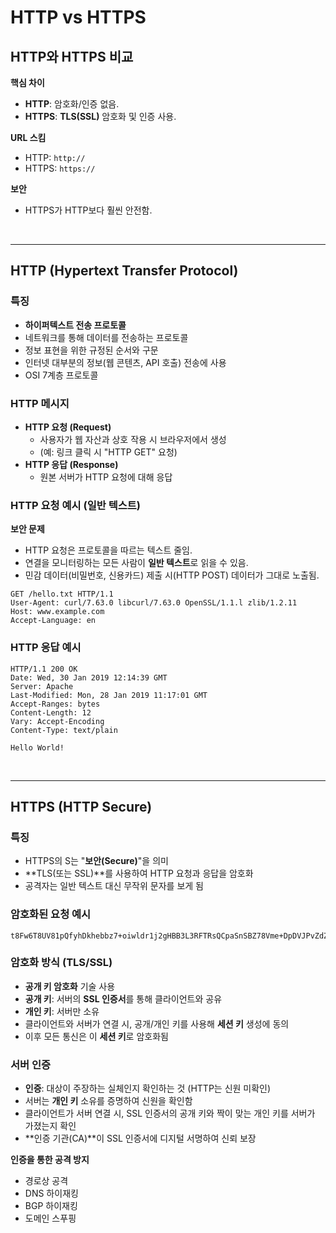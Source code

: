 # HTTP vs HTTPS

## HTTP와 HTTPS 비교

**핵심 차이**

  - **HTTP**: 암호화/인증 없음.
  - **HTTPS**: **TLS(SSL)** 암호화 및 인증 사용.

**URL 스킴**

  - HTTP: `http://`
  - HTTPS: `https://`

**보안**

  - HTTPS가 HTTP보다 훨씬 안전함.

<br>

-----

## HTTP (Hypertext Transfer Protocol)

### 특징

  - **하이퍼텍스트 전송 프로토콜**
  - 네트워크를 통해 데이터를 전송하는 프로토콜
  - 정보 표현을 위한 규정된 순서와 구문
  - 인터넷 대부분의 정보(웹 콘텐츠, API 호출) 전송에 사용
  - OSI 7계층 프로토콜

### HTTP 메시지

  - **HTTP 요청 (Request)**
      - 사용자가 웹 자산과 상호 작용 시 브라우저에서 생성
      - (예: 링크 클릭 시 "HTTP GET" 요청)
  - **HTTP 응답 (Response)**
      - 원본 서버가 HTTP 요청에 대해 응답

### HTTP 요청 예시 (일반 텍스트)

**보안 문제**

  - HTTP 요청은 프로토콜을 따르는 텍스트 줄임.
  - 연결을 모니터링하는 모든 사람이 **일반 텍스트**로 읽을 수 있음.
  - 민감 데이터(비밀번호, 신용카드) 제출 시(HTTP POST) 데이터가 그대로 노출됨.

<!-- end list -->

```
GET /hello.txt HTTP/1.1
User-Agent: curl/7.63.0 libcurl/7.63.0 OpenSSL/1.1.l zlib/1.2.11
Host: www.example.com
Accept-Language: en
```

### HTTP 응답 예시

```
HTTP/1.1 200 OK
Date: Wed, 30 Jan 2019 12:14:39 GMT
Server: Apache
Last-Modified: Mon, 28 Jan 2019 11:17:01 GMT
Accept-Ranges: bytes
Content-Length: 12
Vary: Accept-Encoding
Content-Type: text/plain

Hello World!
```

<br>

-----

## HTTPS (HTTP Secure)

### 특징

  - HTTPS의 S는 "**보안(Secure)**"을 의미
  - \*\*TLS(또는 SSL)\*\*를 사용하여 HTTP 요청과 응답을 암호화
  - 공격자는 일반 텍스트 대신 무작위 문자를 보게 됨

### 암호화된 요청 예시

```
t8Fw6T8UV81pQfyhDkhebbz7+oiwldr1j2gHBB3L3RFTRsQCpaSnSBZ78Vme+DpDVJPvZdZUZHpzbbcqmSW1+3xXGsERHg9YDmpYk0VVDiRvw1H5miNieJeJ/FNUjgH0BmVRWII6+T4MnDwmCMZUI/orxP3HGwYCSIvyzS3MpmmSe4iaWKCOHQ==
```

### 암호화 방식 (TLS/SSL)

  - **공개 키 암호화** 기술 사용
  - **공개 키**: 서버의 **SSL 인증서**를 통해 클라이언트와 공유
  - **개인 키**: 서버만 소유
  - 클라이언트와 서버가 연결 시, 공개/개인 키를 사용해 **세션 키** 생성에 동의
  - 이후 모든 통신은 이 **세션 키**로 암호화됨

### 서버 인증

  - **인증**: 대상이 주장하는 실체인지 확인하는 것 (HTTP는 신원 미확인)
  - 서버는 **개인 키** 소유를 증명하여 신원을 확인함
  - 클라이언트가 서버 연결 시, SSL 인증서의 공개 키와 짝이 맞는 개인 키를 서버가 가졌는지 확인
  - \*\*인증 기관(CA)\*\*이 SSL 인증서에 디지털 서명하여 신뢰 보장

**인증을 통한 공격 방지**

  - 경로상 공격
  - DNS 하이재킹
  - BGP 하이재킹
  - 도메인 스푸핑